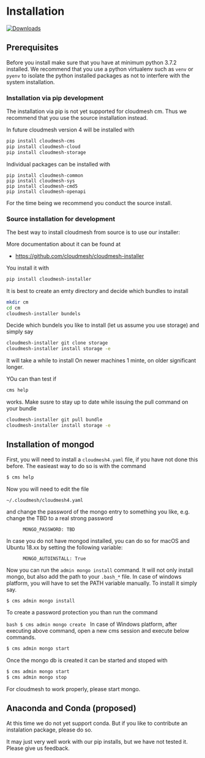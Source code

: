 # Installation

[![Downloads](https://img.shields.io/pypi/dm/cm.svg)](https://pypi.python.org/pypi/cloudmesh/cloudmesh-cloud/)

## Prerequisites

Before you install make sure that you have at minimum python 3.7.2
installed. We recommend that you use a python virtualenv such as `venv`
or `pyenv` to isolate the python installed packages as not to interfere
with the system installation.

### Installation via pip development

The installation via pip is not yet supported for cloudmesh cm. Thus
we recommend that you use the source installation instead.

In future cloudmesh version 4 will be installed with

```bash
pip install cloudmesh-cms
pip install cloudmesh-cloud
pip install cloudmesh-storage

```

Individual packages can be installed with

```
pip install cloudmesh-common
pip install cloudmesh-sys
pip install cloudmesh-cmd5
pip install cloudmesh-openapi
```

For the time being we recommend you conduct the source install.

### Source installation for development

The best way to install cloudmesh from source is to use our installer:

More documentation about it can be found at 

* <https://github.com/cloudmesh/cloudmesh-installer>

You install it with 

```bash
pip install cloudmesh-installer
```

It is best to create an emty directory and decide which bundles to install

```bash
mkdir cm
cd cm
cloudmesh-installer bundels
```

Decide which bundels you like to install (let us assume you use storage) and simply say 

```bash
cloudmesh-installer git clone storage
cloudmesh-installer install storage -e
```

It will take a while to install On newer machines 1 minte, on older significant longer.

YOu can than test if 

``` bash
cms help 
```

works. Make susre to stay up to date while issuing the pull command on your bundle

```bash
cloudmesh-installer git pull bundle
cloudmesh-installer install storage -e

```


## Installation of mongod

First, you will need to install a `cloudmesh4.yaml` file, if you have
not done this before. The easieast way to do so is with the command

```bash
$ cms help
```
 
Now you will need to edit the file

`~/.cloudmesh/cloudmesh4.yaml`

and change the password of the mongo entry to something you like,
 e.g. change the TBD to a real strong password

```
      MONGO_PASSWORD: TBD
```

In case you do not have mongod installed, you can do so for macOS and Ubuntu 
18.xx by setting the following variable:

```
      MONGO_AUTOINSTALL: True
```


Now you can run the `admin mongo install` command. It will not only
install mongo, but also add the path to your `.bash_*` file. In case
of windows platform, you will have to set the PATH variable
manually. To install it simply say.

```bash
$ cms admin mongo install
```

To create a password protection you than run the command

```bash $ cms admin mongo create ``` In case of Windows platform, after
executing above command, open a new cms session and execute below
commands.

```bash
$ cms admin mongo start
```

Once the mongo db is created it can be started and stoped with 

```bash
$ cms admin mongo start
$ cms admin mongo stop
```

For cloudmesh to work properly, please start mongo.



## Anaconda and Conda (proposed)

At this time we do not yet support conda. But if you like to
contribute an instalation package, please do so.
 
It may just very well work with our pip installs, but we have not
tested it.  Please give us feedback.
